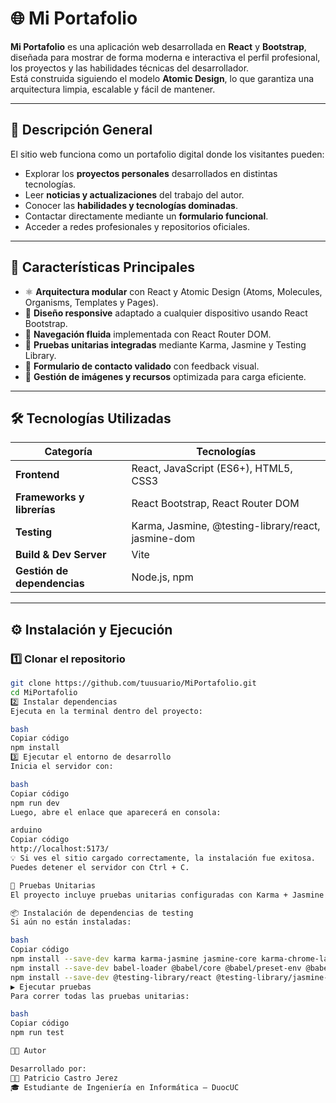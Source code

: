 # 🌐 Mi Portafolio

**Mi Portafolio** es una aplicación web desarrollada en **React** y **Bootstrap**, diseñada para mostrar de forma moderna e interactiva el perfil profesional, los proyectos y las habilidades técnicas del desarrollador.  
Está construida siguiendo el modelo **Atomic Design**, lo que garantiza una arquitectura limpia, escalable y fácil de mantener.

---

## 🧭 Descripción General

El sitio web funciona como un portafolio digital donde los visitantes pueden:

- Explorar los **proyectos personales** desarrollados en distintas tecnologías.
- Leer **noticias y actualizaciones** del trabajo del autor.
- Conocer las **habilidades y tecnologías dominadas**.
- Contactar directamente mediante un **formulario funcional**.
- Acceder a redes profesionales y repositorios oficiales.

---

## 🚀 Características Principales

- ⚛️ **Arquitectura modular** con React y Atomic Design (Atoms, Molecules, Organisms, Templates y Pages).  
- 💅 **Diseño responsive** adaptado a cualquier dispositivo usando React Bootstrap.  
- 🔁 **Navegación fluida** implementada con React Router DOM.  
- 🧪 **Pruebas unitarias integradas** mediante Karma, Jasmine y Testing Library.  
- 💬 **Formulario de contacto validado** con feedback visual.  
- 📸 **Gestión de imágenes y recursos** optimizada para carga eficiente.

---

## 🛠️ Tecnologías Utilizadas

| Categoría | Tecnologías |
|------------|--------------|
| **Frontend** | React, JavaScript (ES6+), HTML5, CSS3 |
| **Frameworks y librerías** | React Bootstrap, React Router DOM |
| **Testing** | Karma, Jasmine, @testing-library/react, jasmine-dom |
| **Build & Dev Server** | Vite |
| **Gestión de dependencias** | Node.js, npm |

---

## ⚙️ Instalación y Ejecución

### 1️⃣ Clonar el repositorio
```bash
git clone https://github.com/tuusuario/MiPortafolio.git
cd MiPortafolio
2️⃣ Instalar dependencias
Ejecuta en la terminal dentro del proyecto:

bash
Copiar código
npm install
3️⃣ Ejecutar el entorno de desarrollo
Inicia el servidor con:

bash
Copiar código
npm run dev
Luego, abre el enlace que aparecerá en consola:

arduino
Copiar código
http://localhost:5173/
💡 Si ves el sitio cargado correctamente, la instalación fue exitosa.
Puedes detener el servidor con Ctrl + C.

🧪 Pruebas Unitarias
El proyecto incluye pruebas unitarias configuradas con Karma + Jasmine + React Testing Library.

📦 Instalación de dependencias de testing
Si aún no están instaladas:

bash
Copiar código
npm install --save-dev karma karma-jasmine jasmine-core karma-chrome-launcher karma-webpack karma-babel-preprocessor karma-jasmine-html-reporter karma-coverage
npm install --save-dev babel-loader @babel/core @babel/preset-env @babel/preset-react style-loader css-loader
npm install --save-dev @testing-library/react @testing-library/jasmine-dom
▶️ Ejecutar pruebas
Para correr todas las pruebas unitarias:

bash
Copiar código
npm run test

👨‍💻 Autor

Desarrollado por:
🧑‍💻 Patricio Castro Jerez
🎓 Estudiante de Ingeniería en Informática – DuocUC
